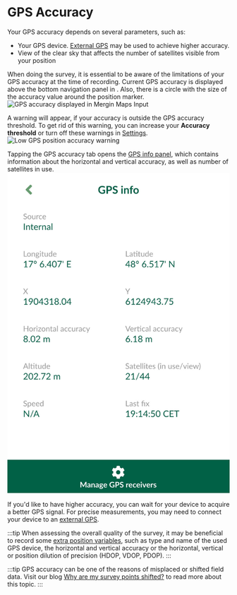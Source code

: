 # GPS Accuracy

Your GPS accuracy depends on several parameters, such as:
- Your GPS device. [External GPS](./external_gps/) may be used to achieve higher accuracy.
- View of the clear sky that affects the number of satellites visible from your position 

When doing the survey, it is essential to be aware of the limitations of your GPS accuracy at the time of recording. Current GPS accuracy is displayed above the bottom navigation panel in <MobileAppName />. Also, there is a circle with the size of the accuracy value around the position marker.
![GPS accuracy displayed in Mergin Maps Input](./input-gps2.jpg "GPS accuracy displayed in Mergin Maps Input")

A warning will appear, if your accuracy is outside the GPS accuracy threshold. To get rid of this warning, you can increase your **Accuracy threshold** or turn off these warnings in [Settings](./input_ui.md#gps-settings).
![Low GPS position accuracy warning](./input-gps-warning.jpg "Low GPS position accuracy warning")

Tapping the GPS accuracy tab opens the [GPS info panel](./input_ui/#gps), which contains information about the horizontal and vertical accuracy, as well as number of satellites in use.
![GPS info panel](./input-gps-info.jpg "GPS info panel")

If you'd like to have higher accuracy, you can wait for your device to acquire a better GPS signal. For precise measurements, you may need to connect your device to an [external GPS](./external_gps.md).

:::tip
When assessing the overall quality of the survey, it may be beneficial to record some [extra position variables](../layer/position_variables/), such as type and name of the used GPS device, the horizontal and vertical accuracy or the horizontal, vertical or position dilution of precision (HDOP, VDOP, PDOP). 
:::

:::tip
GPS accuracy can be one of the reasons of misplaced or shifted field data. Visit our blog [Why are my survey points shifted?](https://www.lutraconsulting.co.uk/blog/2021/04/21/projections-field/) to read more about this topic.
:::
